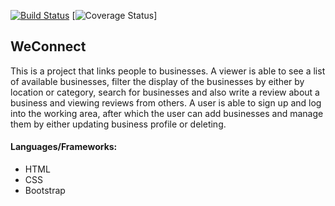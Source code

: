 
[![Build Status](https://travis-ci.org/kzyGit/WeConnect.svg?branch=api)](https://travis-ci.org/kzyGit/WeConnect)
[![Coverage Status](https://coveralls.io/repos/github/kzyGit/WeConnect/badge.svg?branch=master)]<h2>WeConnect</h2>
This is a project that links people to businesses. A viewer is able to see a list of available businesses, filter the display of the businesses by either by location or category, search for businesses and also write a review about a business and viewing reviews from others. A user is able to sign up and log into the working area, after which the user can add businesses and manage them by either updating business profile or deleting.

<h4>Languages/Frameworks:</h4>
<ul>
  <li>HTML</li>
  <li>CSS</li>
  <li>Bootstrap</li>
 </ul><br />
